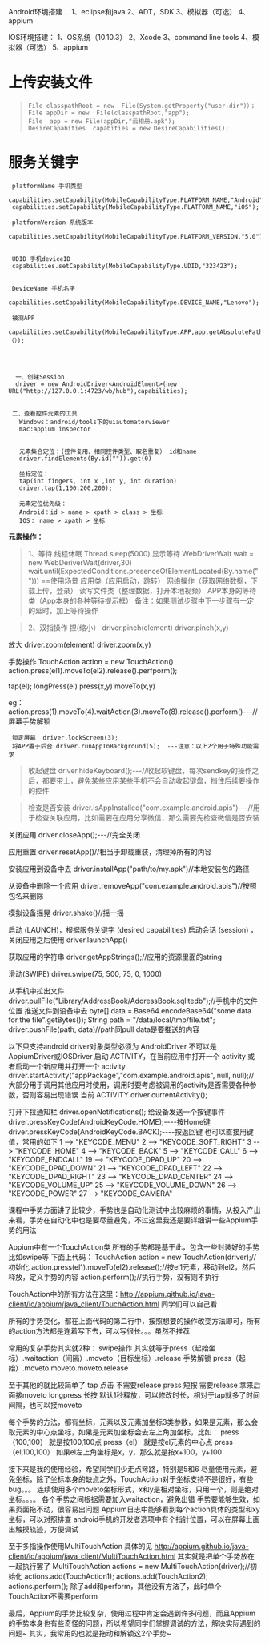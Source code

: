 Android环境搭建：
1、eclipse和java
2、ADT，SDK
3、模拟器（可选）
4、appium


IOS环境搭建：
1、OS系统（10.10.3）
2、Xcode
3、command line tools
4、模拟器（可选）
5、appium
##  ##

# 上传安装文件 #
>     File classpathRoot = new  File(System.getProperty("user.dir")）；
>     File appDir = new  File(classpathRoot,"app");
>     File  app = new File(appDir,"云相册.apk");
>     DesireCapabities  capabities = new DesireCapabilities();

# 服务关键字 #
    
     platformName 手机类型    
     capabilities.setCapability(MobileCapabilityType.PLATFORM_NAME,"Android");
     capabilities.setCapability(MobileCapabilityType.PLATFORM_NAME,"iOS");
     
     platformVersion 系统版本
     capabilities.setCapability(MobileCapabilityType.PLATFORM_VERSION,"5.0");
     
   
     UDID 手机deviceID
     capabilities.setCapability(MobileCapabilityType.UDID,"323423");
     

     DeviceName 手机名字
     capabilities.setCapability(MobileCapabilityType.DEVICE_NAME,"Lenovo");
     
     被测APP
     capabilities.setCapability(MobileCapabilityType.APP,app.getAbsolutePath（）);
    



      一、创建Session
      driver = new AndroidDriver<AndroidElment>(new  URL("http://127.0.0.1:4723/wb/hub"),capabilities);


     二、查看控件元素的工具
       Windows：android/tools下的uiautomatorviewer
       mac:appium inspector


       元素集合定位：(控件复用、相同控件类型、取名重复） id和name
       driver.findElements(By.id("")).get(0)

       坐标定位：
       tap(int fingers, int x ,int y, int duration)
       driver.tap(1,100,200,200);

       元素定位优先级：
       Android：id > name > xpath > class > 坐标
       IOS： name > xpath > 坐标


**元素操作：**

> 1、等待
> 线程休眠 Thread.sleep(5000)
> 显示等待 
> WebDriverWait wait = new  WebDeriverWait(driver,30)
> wait.until(ExpectedConditions.presenceOfElementLocated(By.name("")))
> ==使用场景
> 应用类（应用启动，跳转）
> 网络操作（获取网络数据，下载上传，登录）
> 读写文件类（整理数据，打开本地视频）
> APP本身的等待类（App本身的各种等待提示框）
> 备注：如果测试步骤中下一步骤有一定的延时，加上等待操作


> 2、双指操作
> 捏(缩小）
> driver.pinch(element)
> driver.pinch(x,y)

放大
driver.zoom(element)
driver.zoom(x,y)
 
手势操作
TouchAction  action = new  TouchAction()
action.press(el1).moveTo(el2).release().perfporm();

tap(el);
longPress(el)
press(x,y)
moveTo(x,y)

eg： action.press(1).moveTo(4).waitAction(3).moveTo(8).release().perform()---//屏幕手势解锁


     锁定屏幕  driver.lockScreen(3);
     将APP置于后台 driver.runAppInBackground(5);  ---注意：以上2个用于特殊功能需求

> 收起键盘
     driver.hideKeyboard();---//收起软键盘，每次sendkey的操作之后，都要带上，避免某些应用某些手机不会自动收起键盘，挡住后续要操作的控件

> 检查是否安装 
     driver.isAppInstalled("com.example.android.apis")---//用于检查关联应用，比如需要在应用分享微信，那么需要先检查微信是否安装

关闭应用  driver.closeApp();---//完全关闭

应用重置
driver.resetApp()//相当于卸载重装，清理掉所有的内容


安装应用到设备中去
driver.installApp("path/to/my.apk")//本地安装包的路径

从设备中删除一个应用
driver.removeApp("com.example.android.apis")//按照包名来删除

模拟设备摇晃
driver.shake()//摇一摇

启动 (LAUNCH)，根据服务关键字 (desired capabilities) 启动会话 (session) ，关闭应用之后使用
driver.launchApp()


获取应用的字符串
driver.getAppStrings();//应用的资源里面的string

滑动(SWIPE)
driver.swipe(75, 500, 75, 0, 1000)


从手机中拉出文件
driver.pullFile("Library/AddressBook/AddressBook.sqlitedb");//手机中的文件位置
推送文件到设备中去
byte[] data = Base64.encodeBase64("some data for the file".getBytes());
String path = "/data/local/tmp/file.txt";
driver.pushFile(path, data)//path同pull data是要推送的内容

以下只支持android
driver对象类型必须为 AndroidDriver<AndroidElement> 不可以是AppiumDriver或IOSDriver
启动 ACTIVITY，在当前应用中打开一个 activity 或者启动一个新应用并打开一个 activity
driver.startActivity("appPackage","com.example.android.apis", null, null);//大部分用于调用其他应用时使用，调用时要考虑被调用的activity是否需要各种参数，否则容易出现错误
当前 ACTIVITY
driver.currentActivity();

打开下拉通知栏
driver.openNotifications();
给设备发送一个按键事件
driver.pressKeyCode(AndroidKeyCode.HOME);----按Home键
driver.pressKeyCode(AndroidKeyCode.BACK);----按返回键
也可以直接用键值，常用的如下
1 -->  "KEYCODE_MENU" 
2 -->  "KEYCODE_SOFT_RIGHT" 
3 -->  "KEYCODE_HOME" 
4 -->  "KEYCODE_BACK" 
5 -->  "KEYCODE_CALL" 
6 -->  "KEYCODE_ENDCALL" 
19 -->  "KEYCODE_DPAD_UP" 
20 -->  "KEYCODE_DPAD_DOWN" 
21 -->  "KEYCODE_DPAD_LEFT" 
22 -->  "KEYCODE_DPAD_RIGHT" 
23 -->  "KEYCODE_DPAD_CENTER" 
24 -->  "KEYCODE_VOLUME_UP" 
25 -->  "KEYCODE_VOLUME_DOWN" 
26 -->  "KEYCODE_POWER" 
27 -->  "KEYCODE_CAMERA" 





课程中手势方面讲了比较少，手势也是自动化测试中比较麻烦的事情，从投入产出来看，手势在自动化中也是要尽量避免，不过这里我还是要详细讲一些Appium手势的用法

Appium中有一个TouchAction类 所有的手势都是基于此，包含一些封装好的手势 比如swipe等
下面上代码：
TouchAction action = new TouchAction(driver);//初始化
action.press(el1).moveTo(el2).release();//按el1元素，移动到el2，然后释放，定义手势的内容
action.perform();//执行手势，没有则不执行

TouchAction中的所有方法在这里：http://appium.github.io/java-client/io/appium/java_client/TouchAction.html 同学们可以自己看

所有的手势变化，都在上面代码的第二行中，按照想要的操作改变方法即可，所有的action方法都是连着写下去，可以写很长。。。虽然不推荐

常用的复杂手势其实就2种：
swipe操作 其实就等于press（起始坐标）.waitaction（间隔）.moveto（目标坐标）.release
手势解锁  press（起始）.moveto.moveto.moveto.release

至于其他的就比较简单了
tap 点击 不需要release
press 短按 需要release 拿来后面接moveto
longpress 长按 默认1秒释放，可以修改时长，相对于tap就多了时间间隔，也可以接moveto

每个手势的方法，都有坐标，元素以及元素加坐标3类参数，如果是元素，那么会取元素的中心点坐标，如果是元素加坐标会去左上角加坐标，比如：
press（100,100） 就是按100,100点
press（el）  就是按el元素的中心点
press（el,100,100）  如果el左上角坐标是x，y，那么就是按x+100，y+100

接下来是我的使用经验，希望同学们少走点弯路，特别是5和6
尽量使用元素，避免坐标，除了坐标本身的缺点之外，TouchAction对于坐标支持不是很好，有些bug。。。
连续使用多个moveto坐标形式，x和y是相对坐标，只用一个，则是绝对坐标。。。。
各个手势之间根据需要加入waitaction，避免出错
手势要能够生效，如果页面拖不动，很容易出问题
Appium日志中能够看到每个action具体的类型和xy坐标，可以对照排查
android手机的开发者选项中有个指针位置，可以在屏幕上画出触摸轨迹，方便调试

至于多指操作使用MultiTouchAction 具体的见 http://appium.github.io/java-client/io/appium/java_client/MultiTouchAction.html 
其实就是把单个手势放在一起执行罢了
MultiTouchAction actions = new MultiTouchAction(driver);//初始化
actions.add(TouchAction1);
actions.add(TouchAction2);
actions.perform();
除了add和perform，其他没有方法了，此时单个TouchAction不需要perform

最后，Appium的手势比较复杂，使用过程中肯定会遇到许多问题，而且Appium的手势本身也有些奇怪的问题，所以希望同学们掌握调试的方法，解决实际遇到的问题~
其实，我常用的也就是拖动和解锁这2个手势~